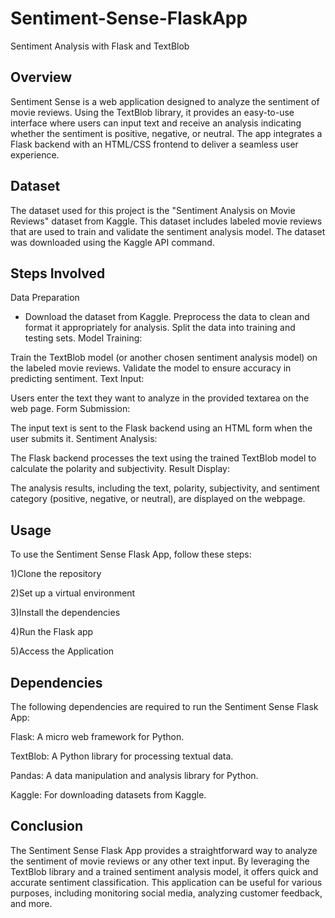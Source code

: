 # Sentiment-Sense-FlaskApp
Sentiment Analysis with Flask and TextBlob

## Overview
Sentiment Sense is a web application designed to analyze the sentiment of movie reviews. Using the TextBlob library, it provides an easy-to-use interface where users can input text and receive an analysis indicating whether the sentiment is positive, negative, or neutral. The app integrates a Flask backend with an HTML/CSS frontend to deliver a seamless user experience.

## Dataset
The dataset used for this project is the "Sentiment Analysis on Movie Reviews" dataset from Kaggle. This dataset includes labeled movie reviews that are used to train and validate the sentiment analysis model. The dataset was downloaded using the Kaggle API command.

## Steps Involved
Data Preparation

* Download the dataset from Kaggle.
Preprocess the data to clean and format it appropriately for analysis.
Split the data into training and testing sets.
Model Training:

Train the TextBlob model (or another chosen sentiment analysis model) on the labeled movie reviews.
Validate the model to ensure accuracy in predicting sentiment.
Text Input:

Users enter the text they want to analyze in the provided textarea on the web page.
Form Submission:

The input text is sent to the Flask backend using an HTML form when the user submits it.
Sentiment Analysis:

The Flask backend processes the text using the trained TextBlob model to calculate the polarity and subjectivity.
Result Display:

The analysis results, including the text, polarity, subjectivity, and sentiment category (positive, negative, or neutral), are displayed on the webpage.

## Usage
To use the Sentiment Sense Flask App, follow these steps:

1)Clone the repository

2)Set up a virtual environment

3)Install the dependencies

4)Run the Flask app

5)Access the Application

## Dependencies
The following dependencies are required to run the Sentiment Sense Flask App:

Flask: A micro web framework for Python.

TextBlob: A Python library for processing textual data.

Pandas: A data manipulation and analysis library for Python.

Kaggle: For downloading datasets from Kaggle.

## Conclusion
The Sentiment Sense Flask App provides a straightforward way to analyze the sentiment of movie reviews or any other text input. By leveraging the TextBlob library and a trained sentiment analysis model, it offers quick and accurate sentiment classification. This application can be useful for various purposes, including monitoring social media, analyzing customer feedback, and more.
